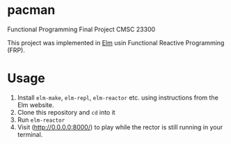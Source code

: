 # pacman
Functional Programming Final Project CMSC 23300

This project was implemented in [Elm](http://elm-lang.org/) usin Functional Reactive Programming (FRP).
# Usage
1. Install `elm-make`, `elm-repl`, `elm-reactor` etc. using instructions from the Elm website.
2. Clone this repository and `cd` into it
3. Run `elm-reactor`
4. Visit (http://0.0.0.0:8000/) to play while the rector is still running in your terminal.
